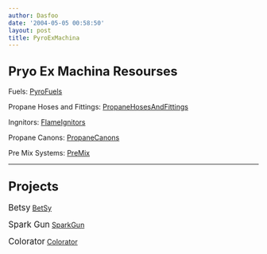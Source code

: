 ```yaml
---
author: Dasfoo
date: '2004-05-05 00:58:50'
layout: post
title: PyroExMachina
---
```


<big>Pryo Ex Machina Resourses</big>
----

Fuels: [PyroFuels](PyroFuels.html)

Propane Hoses and Fittings: [PropaneHosesAndFittings](PropaneHosesAndFittings.html)

Ingnitors: [FlameIgnitors](FlameIgnitors.html)

Propane Canons: [PropaneCanons](PropaneCanons.html)

Pre Mix Systems: [PreMix](PreMix.html)

----
<big>Projects</big>
----
<big>Betsy</big> [BetSy](BetSy.html)

<big>Spark Gun</big> [SparkGun](SparkGun.html)

<big>Colorator</big> [Colorator](Colorator.html)
